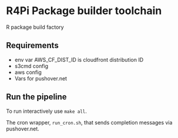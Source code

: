 # R4Pi Package builder toolchain

R package build factory

## Requirements

* env var AWS_CF_DIST_ID is cloudfront distribution ID
* s3cmd config
* aws config
* Vars for pushover.net

## Run the pipeline

To run interactively use `make all`.

The cron wrapper, `run_cron.sh`, that sends completion messages via pushover.net.

